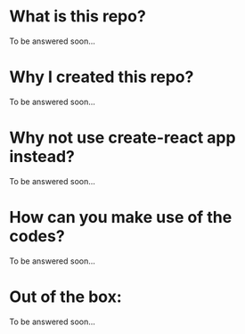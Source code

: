 # What is this repo?
To be answered soon...

# Why I created this repo?
To be answered soon...

# Why not use create-react app instead?
To be answered soon...

# How can you make use of the codes?
To be answered soon...

# Out of the box:
To be answered soon...